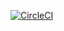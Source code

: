 [![CircleCI](https://circleci.com/gh/bbucko/rusted_aoc.svg?style=svg)](https://circleci.com/gh/bbucko/rusted_aoc)